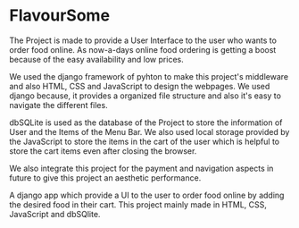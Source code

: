 # FlavourSome


The Project is made to provide a User Interface to the user who wants to order food online. As now-a-days online food ordering is getting a boost because of the easy availability and low prices.

We used the django framework of pyhton to make this project's middleware and also HTML, CSS and JavaScript to design the webpages. We used django because, it provides a organized file structure and also it's easy to navigate the different files.

dbSQLite is used as the database of the Project to store the information of User and the Items of the Menu Bar. We also used local storage provided by the JavaScript to store the items in the cart of the user which is helpful to store the cart items even after closing the browser.

We also integrate this project for the payment and navigation aspects in future to give this project an aesthetic performance.

A django app which provide a UI to the user to order food online by adding the desired food in their cart. This project mainly made in HTML, CSS, JavaScript and dbSQlite.
